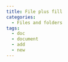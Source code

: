 ```yaml
---
title: File plus fill
categories:
  - Files and folders
tags:
  - doc
  - document
  - add
  - new
---
```

